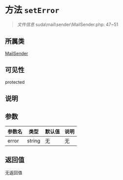 # 方法 `setError`

> *文件信息* suda\mail\sender\MailSender.php: 47~51

## 所属类 

[MailSender](../MailSender.md)

## 可见性

 protected 

## 说明



## 参数


| 参数名 | 类型 | 默认值 | 说明 |
|--------|-----|-------|-------|
| error |  string | 无 | 无 |



## 返回值

无返回值
